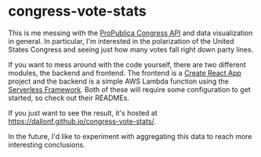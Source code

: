# congress-vote-stats

This is me messing with the [ProPublica Congress API](https://www.propublica.org/datastore/api/propublica-congress-api) and data visualization in general. In particular, I'm interested in the polarization of the United States Congress and seeing just how many votes fall right down party lines.

If you want to mess around with the code yourself, there are two different modules, the backend and frontend. The frontend is a [Create React App](https://github.com/facebookincubator/create-react-app) project and the backend is a simple AWS Lambda function using the [Serverless Framework](https://serverless.com/framework/). Both of these will require some configuration to get started, so check out their READMEs.

If you just want to see the result, it's hosted at https://dallonf.github.io/congress-vote-stats/.

In the future, I'd like to experiment with aggregating this data to reach more interesting conclusions.

